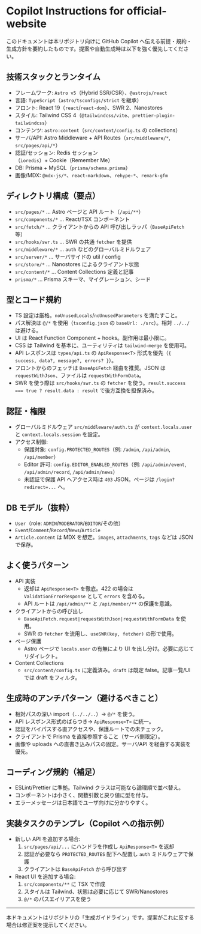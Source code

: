 # Copilot Instructions for official-website

このドキュメントは本リポジトリ向けに GitHub Copilot へ伝える前提・規約・生成方針を要約したものです。提案や自動生成時は以下を強く優先してください。

## 技術スタックとランタイム
- フレームワーク: `Astro v5`（Hybrid SSR/CSR）、`@astrojs/react`
- 言語: `TypeScript`（`astro/tsconfigs/strict` を継承）
- フロント: React 19（`react`/`react-dom`）、SWR 2、Nanostores
- スタイル: Tailwind CSS 4（`@tailwindcss/vite`、`prettier-plugin-tailwindcss`）
- コンテンツ: `astro:content`（`src/content/config.ts` の collections）
- サーバ/API: Astro Middleware + API Routes（`src/middleware/*`, `src/pages/api/*`）
- 認証/セッション: Redis セッション（`ioredis`）+ Cookie（Remember Me）
- DB: Prisma + MySQL（`prisma/schema.prisma`）
- 画像/MDX: `@mdx-js/*`、`react-markdown`、`rehype-*`、`remark-gfm`

## ディレクトリ構成（要点）
- `src/pages/*` … Astro ページと API ルート（`/api/**`）
- `src/components/*` … React/TSX コンポーネント
- `src/fetch/*` … クライアントからの API 呼び出しラッパ（`BaseApiFetch` 等）
- `src/hooks/swr.ts` … SWR の共通 `fetcher` を提供
- `src/middleware/*` … `auth` などのグローバルミドルウェア
- `src/server/*` … サーバサイドの util / config
- `src/store/*` … Nanostores によるクライアント状態
- `src/content/*` … Content Collections 定義と記事
- `prisma/*` … Prisma スキーマ、マイグレーション、シード

## 型とコード規約
- TS 設定は厳格。`noUnusedLocals`/`noUnusedParameters` を満たすこと。
- パス解決は `@/*` を使用（`tsconfig.json` の `baseUrl: ./src`）。相対 `../../` は避ける。
- UI は React Function Component + hooks。副作用は最小限に。
- CSS は Tailwind を基本に、ユーティリティは `tailwind-merge` を使用可。
- API レスポンスは `types/api.ts` の `ApiResponse<T>` 形式を優先（`{ success, data?, message?, errors? }`）。
- フロントからのフェッチは `BaseApiFetch` 経由を推奨。JSON は `requestWithJson`、ファイルは `requestWithFormData`。
- SWR を使う際は `src/hooks/swr.ts` の `fetcher` を使う。`result.success === true ? result.data : result` で後方互換を担保済み。

## 認証・権限
- グローバルミドルウェア `src/middleware/auth.ts` が `context.locals.user` と `context.locals.session` を設定。
- アクセス制御:
  - 保護対象: `config.PROTECTED_ROUTES`（例: `/admin`, `/api/admin`, `/api/member`）
  - Editor 許可: `config.EDITOR_ENABLED_ROUTES`（例: `/api/admin/event`, `/api/admin/record`, `/api/admin/news`）
  - 未認証で保護 API へアクセス時は `403` JSON。ページは `/login?redirect=...` へ。

## DB モデル（抜粋）
- `User`（role: `ADMIN`/`MODERATOR`/`EDITOR`/その他）
- `Event`/`Comment`/`Record`/`News`/`Article`
- `Article.content` は MDX を想定。`images`, `attachments`, `tags` などは JSON で保存。

## よく使うパターン
- API 実装
  - 返却は `ApiResponse<T>` を徹底。422 の場合は `ValidationErrorResponse` として `errors` を含める。
  - API ルートは `/api/admin/**` と `/api/member/**` の保護を意識。
- クライアントからの呼び出し
  - `BaseApiFetch.request|requestWithJson|requestWithFormData` を使用。
  - SWR の `fetcher` を流用し、`useSWR(key, fetcher)` の形で使用。
- ページ保護
  - Astro ページで `locals.user` の有無により UI を出し分け。必要に応じてリダイレクト。
- Content Collections
  - `src/content/config.ts` に定義済み。`draft` は既定 false。記事一覧/UI では draft をフィルタ。

## 生成時のアンチパターン（避けるべきこと）
- 相対パスの深い import（`../../..`）→ `@/*` を使う。
- API レスポンス形式のばらつき→ `ApiResponse<T>` に統一。
- 認証をバイパスする直アクセスや、保護ルートでの未チェック。
- クライアントで Prisma を直接参照すること（サーバ側限定）。
- 画像や uploads への直書き込みパスの固定。サーバ/API を経由する実装を優先。

## コーディング規約（補足）
- ESLint/Prettier に準拠。Tailwind クラスは可能なら論理順で並べ替え。
- コンポーネントは小さく、関数引数と戻り値に型を付与。
- エラーメッセージは日本語でユーザ向けに分かりやすく。

## 実装タスクのテンプレ（Copilot への指示例）
- 新しい API を追加する場合:
  1) `src/pages/api/...` にハンドラを作成し `ApiResponse<T>` を返却
  2) 認証が必要なら `PROTECTED_ROUTES` 配下へ配置し `auth` ミドルウェアで保護
  3) クライアントは `BaseApiFetch` から呼び出す
- React UI を追加する場合:
  1) `src/components/**` に TSX で作成
  2) スタイルは Tailwind、状態は必要に応じて SWR/Nanostores
  3) `@/*` のパスエイリアスを使う

---
本ドキュメントはリポジトリの「生成ガイドライン」です。提案がこれに反する場合は修正案を提示してください。
